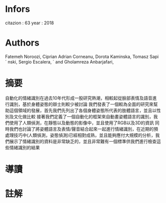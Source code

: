 # Infors

citazion : 63
year : 2018

# Authors

Fatemeh Noroozi, Ciprian Adrian Corneanu, Dorota Kaminska, Tomasz Sapi ´ nski, Sergio Escalera, ´
and Gholamreza Anbarjafari, 

# 摘要

自動化的情緒識別在過去10年代形成一股研究熱潮，相較起從臉部表情及語音進行識別，基於身體姿態的辯士則較少被討論
我們發表了一個較為全面的研究來幫助這個領域的發展，首先我們先列出了各個身體姿態所代表的肢體語言，並且以性別及文化做比較
接著我們定義了一個自動化的框架來自動畫姿體語言的識別，我們使用了人類偵測，在靜態以及動態的影像中，並且使用了RGB以及3D的資訊
同時我們也討論了將姿體語言及表情/聲音結合起來一起進行情緒識別，在近期的預處理技巧中(人類偵測，姿態偵測)已經相對成熟，並且能夠應付大規模的分析，我們展示了情緒識別的資料是非常缺乏的，並且非常難有一個標準供我們進行檢查這些情緒識別的結果

# 導讀

# 註解
